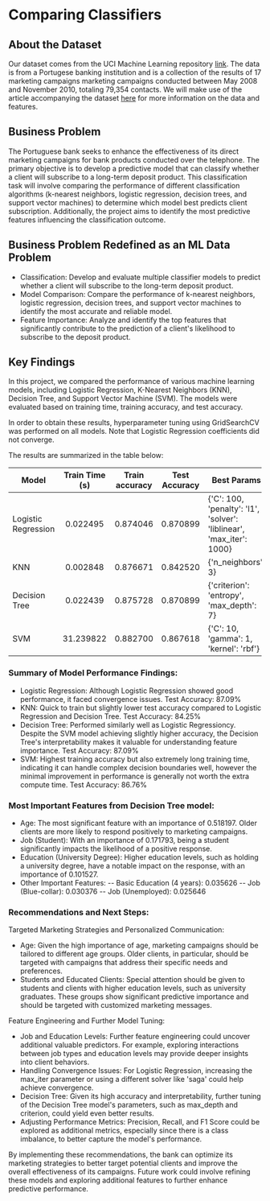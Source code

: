 # Comparing Classifiers

## About the Dataset

Our dataset comes from the UCI Machine Learning repository [link](https://archive.ics.uci.edu/ml/datasets/bank+marketing).  The data is from a Portugese banking institution and is a collection of the results of 17 marketing campaigns marketing campaigns conducted between May 2008 and November 2010, totaling 79,354 contacts.  We will make use of the article accompanying the dataset [here](CRISP-DM-BANK.pdf) for more information on the data and features.

## Business Problem

The Portuguese bank seeks to enhance the effectiveness of its direct marketing campaigns for bank products conducted over the telephone. The primary objective is to develop a predictive model that can classify whether a client will subscribe to a long-term deposit product. This classification task will involve comparing the performance of different classification algorithms (k-nearest neighbors, logistic regression, decision trees, and support vector machines) to determine which model best predicts client subscription. Additionally, the project aims to identify the most predictive features influencing the classification outcome.

## Business Problem Redefined as an ML Data Problem

- Classification: Develop and evaluate multiple classifier models to predict whether a client will subscribe to the long-term deposit product.
- Model Comparison: Compare the performance of k-nearest neighbors, logistic regression, decision trees, and support vector machines to identify the most accurate and reliable model.
- Feature Importance: Analyze and identify the top features that significantly contribute to the prediction of a client's likelihood to subscribe to the deposit product.

## Key Findings

In this project, we compared the performance of various machine learning models, including Logistic Regression, K-Nearest Neighbors (KNN), Decision Tree, and Support Vector Machine (SVM). The models were evaluated based on training time, training accuracy, and test accuracy. 

In order to obtain these results, hyperparameter tuning using GridSearchCV was performed on all models. 
Note that Logistic Regression coefficients did not converge.

The results are summarized in the table below:


| Model              | Train Time (s) | Train accuracy | Test Accuracy | Best Params |
| -------------------| :-------------:| :-------------:|:-------------:| --------------------------------------------------------------------|
| Logistic Regression| 0.022495       | 0.874046       | 0.870899      | {'C': 100, 'penalty': 'l1', 'solver': 'liblinear', 'max_iter': 1000}|
| KNN                | 0.002848       | 0.876671       | 0.842520      | {'n_neighbors': 3}                                                  |
| Decision Tree      | 0.022439       | 0.875728       | 0.870899      | {'criterion': 'entropy', 'max_depth': 7}                            |
| SVM                | 31.239822      | 0.882700       | 0.867618      | {'C': 10, 'gamma': 1, 'kernel': 'rbf'}                              |


### Summary of Model Performance Findings: 

- Logistic Regression: Although Logistic Regression showed good performance, it faced convergence issues. Test Accuracy: 87.09% 
- KNN: Quick to train but slightly lower test accuracy compared to Logistic Regression and Decision Tree. Test Accuracy: 84.25%
- Decision Tree: Performed similarly well as Logistic Regressioncy. Despite the SVM model achieving slightly higher accuracy, the Decision Tree's interpretability makes it valuable for understanding feature importance. Test Accuracy: 87.09%
- SVM: Highest training accuracy but also extremely long training time, indicating it can handle complex decision boundaries well, however the minimal improvement in performance is generally not worth the extra compute time. Test Accuracy: 86.76%

### Most Important Features from Decision Tree model:

- Age: The most significant feature with an importance of 0.518197. Older clients are more likely to respond positively to marketing campaigns.
- Job (Student): With an importance of 0.171793, being a student significantly impacts the likelihood of a positive response.
- Education (University Degree): Higher education levels, such as holding a university degree, have a notable impact on the response, with an importance of 0.101527.
- Other Important Features:
-- Basic Education (4 years): 0.035626
-- Job (Blue-collar): 0.030376
-- Job (Unemployed): 0.025646

### Recommendations and Next Steps:

Targeted Marketing Strategies and Personalized Communication:

- Age: Given the high importance of age, marketing campaigns should be tailored to different age groups. Older clients, in particular, should be targeted with campaigns that address their specific needs and preferences.
- Students and Educated Clients: Special attention should be given to students and clients with higher education levels, such as university graduates. These groups show significant predictive importance and should be targeted with customized marketing messages.

Feature Engineering and Further Model Tuning:

- Job and Education Levels: Further feature engineering could uncover additional valuable predictors. For example, exploring interactions between job types and education levels may provide deeper insights into client behaviors.
- Handling Convergence Issues: For Logistic Regression, increasing the max_iter parameter or using a different solver like 'saga' could help achieve convergence.
- Decision Tree: Given its high accuracy and interpretability, further tuning of the Decision Tree model's parameters, such as max_depth and criterion, could yield even better results.
- Adjusting Performance Metrics: Precision, Recall, and F1 Score could be explored as additional metrics, especially since there is a class imbalance, to better capture the model's performance.

By implementing these recommendations, the bank can optimize its marketing strategies to better target potential clients and improve the overall effectiveness of its campaigns. Future work could involve refining these models and exploring additional features to further enhance predictive performance.
